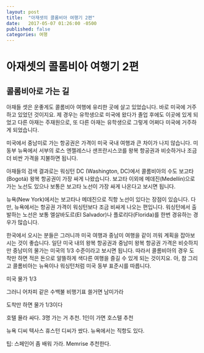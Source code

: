 ```yaml
---
layout: post
title:  "아재셋의 콜롬비아 여행기 2편"
date:   2017-05-07 01:26:00 -0500
published: false
categories: 여행
---
```


# 아재셋의 콜롬비아 여행기 2편

## 콜롬비아로 가는 길

아재들 셋은 운좋게도 콜롬비아 여행에 유리한 곳에 살고 있었습니다. 바로 미국에
거주하고 있었던 것이지요. 제 경우는 유학생으로 미국에 왔다가 졸업 후에도
이곳에 있게 되었고 다른 아재는 주재원으로, 또 다른 아재는 유학생으로 그렇게
어쩌다 미국에 거주하게 되었습니다.

미국에서 중남미로 가는 항공권은 가격이 미국 국내 여행과 큰 차이가 나지
않습니다. 미 동부 뉴욕에서 서부의 로스 엔젤레스나 샌프란시스코를 왕복 항공권과
비슷하거나 조금 더 비싼 가격을 지불하면 됩니다. 

아재들의 검색 결과로는 워싱턴 DC (Washington, DC)에서 콜롬비아의 수도
보고타(Bogotá) 왕복 항공권이 가장 싸게 나왔습니다. 보고타 이외에
메데진(Medellín)으로 가는 노선도 있으나 보통은 보고타 노선이 가장 싸게
나온다고 보시면 됩니다. 

뉴욕(New York)에서는 보고타나 메데진으로 직항 노선이 있다는 장점이 있습니다.
다만, 뉴욕에서는 항공권 가격이 워싱턴보다 조금 비싸게 나오는 편입니다.
워싱턴에서 출발하는 노선은 보통 엘살바도르(El Salvador)나 플로리다(Florida)를
한번 경유하는 경우가 많습니다.

한국에서 오시는 분들은 그러니까 미국 여행과 중남미 여행을 같이 끼워 계획을
잡아보시는 것이 좋습니다. 일단 미국 내의 왕복 항공권과 중남미 왕복 항공권
가격은 비슷하지만 중남미의 물가는 미국의 1/3 수준이라고 보시면 됩니다.
따라서 콜롬비아의 경우 도착만 하면 적은 돈으로 알뜰하게 색다른 여행을 
즐길 수 있게 되는 것이지요. 아, 참 그리고 콜롬비아는 뉴욕이나 워싱턴처럼
미국 동부 표준시를 따릅니다.


미국 물가 1/3

그러니 어차피 같은 수백불 비행기표 쓸거면 남미가라

도착만 하면 물가 1/3이다

호텔 욜라 싸다. 3명 가는 거 추천. 1인이 가면 호스텔 추천

뉴욕 디씨 텍사스 휴스턴 디씨가 쌌다. 뉴욕에서는 직항도 있다.

팁: 스페인어 좀 배워 가라. Memrise 추천한다.


